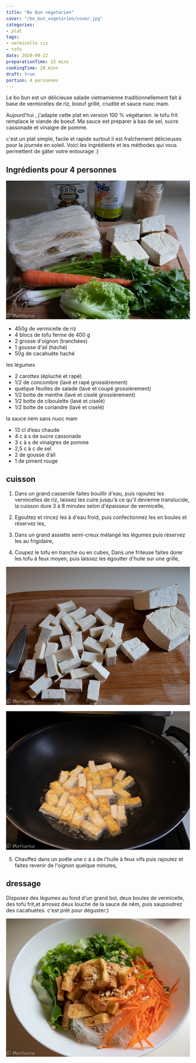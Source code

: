 ```yaml
---
title: "Bo Bun vegetarien"
cover: "/bo_bun_vegetarien/cover.jpg"
categories:
- plat
tags:
- vermicelle riz
- tofu
date: 2020-09-22
preparationTime: 15 mins
cookingTime: 20 mins
draft: true
portion: 4 personnes
---
```


Le bo bun est un délicieuse salade vietnamienne traditionnellement fait à base de vermicelles de riz, boeuf grillé, crudité et sauce nuoc mam. 

Aujourd'hui , j'adapte cette plat en version 100 % végétarien. le tofu frit remplace le viande de boeuf. Ma sauce est preparer à bas de sel, sucre cassonade et vinaigre de pomme.

<!--more--> 
c'est un plat simple, facile et rapide surtout il est fraîchement délicieuses pour la journée en soleil.
Voici les ingrédients et les méthodes qui vous permettent de gâter votre entourage :)

## Ingrédients pour 4 personnes

![ingredient](01.jpg)

- 450g de vermicelle de riz
- 4 blocs de tofu ferme de 400 g
- 2 grosse d'oignon (tranchées)
- 1 gousse d'ail (haché)
- 50g de cacahuète haché

les légumes
- 2 carottes (épluché et rapé)
- 1/2 de concombre (lavé et rapé grossièrement)
- quelque feuilles de salade (lavé et coupé grossièrement)
- 1/2 botte de menthe (lavé et ciselé grossièrement)
- 1/2 botte de ciboulette (lavé et ciselé) 
- 1/2 botte de coriandre (lavé et ciselé)

la sauce nem sans nuoc mam
- 13 cl d’eau chaude
- 4 c à s de sucre cassonade
- 3 c à s de vinaigres de pomme
- 2,5 c à c de sel
- 2 de gousse d’ail
- 1 de piment rouge

## cuisson ##

1. Dans un grand casserole faites bouillir d'eau, puis rajoutez les vermicelles de riz, laissez les cuire jusqu'à ce qu'il devienne translucide, la cuisson dure 3 à 8 minutes selon d'épaisseur de vermicelle, 


2. Egouttez et rincez les à d'eau froid, puis confectionnez les en boules et réservez les,


3. Dans un grand assiette semi-creux mélangé les légumes puis réservez les au frigidaire,

4. Coupez le tofu en tranche ou en cubes, Dans une friteuse faites dorer les tofu à feux moyen, puis laissez les égoutter d'huile sur une grille,

![decoupe](04.jpg)

![decoupe](05.jpg)

5. Chauffez dans un poêle une c à s de l'huile à feux vifs puis rajoutez et faites revenir de l'oignon quelque minutes, 

## dressage ##

Disposez des légumes au fond d'un grand bol, deux boules de vermicelle, des tofu frit,et arrosez deux louche de la sauce de nêm, puis saupoudrez des cacahuètes. c'est prêt pour déguster:)  

![decoupe](06.jpg)
